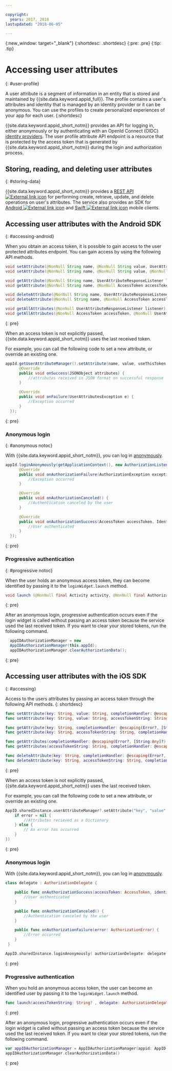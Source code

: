 ```yaml
---

copyright:
  years: 2017, 2018
lastupdated: "2018-06-05"

---
```


{:new_window: target="_blank"}
{:shortdesc: .shortdesc}
{:pre: .pre}
{:tip: .tip}




# Accessing user attributes
{: #user-profile}

A user attribute is a segment of information in an entity that is stored and maintained by {{site.data.keyword.appid_full}}. The profile contains a user's attributes and identity that is managed by an identity provider or it can be anonymous. You can use the profiles to create personalized experiences of your app for each user.
{:shortdesc}


{{site.data.keyword.appid_short_notm}} provides an API for logging in, either anonymously or by authenticating with an OpenId Connect (OIDC) [identity providers](/docs/services/appid/identity-providers.html). The user profile attribute API endpoint is a resource that is protected by the access token that is generated by {{site.data.keyword.appid_short_notm}} during the login and authorization process.


## Storing, reading, and deleting user attributes
{: #storing-data}

{{site.data.keyword.appid_short_notm}} provides a <a href="https://appid-profiles.ng.bluemix.net/swagger-ui/index.html#/Attributes" target="_blank">REST API <img src="../../icons/launch-glyph.svg" alt="External link icon"></a> for performing create, retrieve, update, and delete operations on user's attributes. The service also provides an SDK for <a href="https://github.com/ibm-cloud-security/appid-clientsdk-android" target="_blank">Android <img src="../../icons/launch-glyph.svg" alt="External link icon"></a> and <a href="https://github.com/ibm-cloud-security/appid-clientsdk-swift" target="_blank">Swift <img src="../../icons/launch-glyph.svg" alt="External link icon"></a> mobile clients.

## Accessing user attributes with the Android SDK
{: #accessing-android}

When you obtain an access token, it is possible to gain access to the user protected attributes endpoint. You can gain access by using the following API methods.

  ```java
  void setAttribute(@NonNull String name, @NonNull String value, UserAttributeResponseListener listener);
  void setAttribute(@NonNull String name, @NonNull String value, @NonNull AccessToken accessToken, UserAttributeResponseListener listener);

  void getAttribute(@NonNull String name, UserAttributeResponseListener listener);
  void getAttribute(@NonNull String name, @NonNull AccessToken accessToken, UserAttributeResponseListener listener);

  void deleteAttribute(@NonNull String name, UserAttributeResponseListener listener);
  void deleteAttribute(@NonNull String name, @NonNull AccessToken accessToken, UserAttributeResponseListener listener);

  void getAllAttributes(@NonNull UserAttributeResponseListener listener);
  void getAllAttributes(@NonNull AccessToken accessToken, @NonNull UserAttributeResponseListener listener);
  ```
  {: pre}

When an access token is not explicitly passed, {{site.data.keyword.appid_short_notm}} uses the last received token.

For example, you can call the following code to set a new attribute, or override an existing one.

  ```java
  appId.getUserAttributeManager().setAttribute(name, value, useThisToken,new UserAttributeResponseListener() {
		@Override
		public void onSuccess(JSONObject attributes) {
			//attributes received in JSON format on successful response
		}

		@Override
		public void onFailure(UserAttributesException e) {
			//Exception occurred
		}
	});
  ```
  {: pre}

### Anonymous login
{: #anonymous notoc}

With {{site.data.keyword.appid_short_notm}}, you can log in [anonymously](/docs/services/appid/user-profile.html#anonymous).

  ```java
  appId.loginAnonymously(getApplicationContext(), new AuthorizationListener() {
		@Override
		public void onAuthorizationFailure(AuthorizationException exception) {
			//Exception occurred
		}

		@Override
		public void onAuthorizationCanceled() {
			//Authentication canceled by the user
		}

		@Override
		public void onAuthorizationSuccess(AccessToken accessToken, IdentityToken identityToken, RefreshToken refreshToken) {
			//User authenticated
		}
	});
  ```
  {: pre}

### Progressive authentication
{: #progressive notoc}

When the user holds an anonymous access token, they can become identified by passing it to the `loginWidget.launch` method.

  ```java
  void launch (@NonNull final Activity activity, @NonNull final AuthorizationListener authorizationListener, String accessTokenString);
  ```
  {: pre}

After an anonymous login, progressive authentication occurs even if the login widget is called without passing an access token because the service used the last received token. If you want to clear your stored tokens, run the following command.

  ```java
  	appIDAuthorizationManager = new
    AppIDAuthorizationManager(this.appId);
    appIDAuthorizationManager.clearAuthorizationData();
  ```
  {: pre}


## Accessing user attributes with the iOS SDK
{: #accessing}

Access to the users attributes by passing an access token through the following API methods.
{: shortdesc}

  ```swift
  func setAttribute(key: String, value: String, completionHandler: @escaping(Error?, [String:Any]?) -> Void)
  func setAttribute(key: String, value: String, accessTokenString: String, completionHandler: @escaping(Error?, [String:Any]?) -> Void)

  func getAttribute(key: String, completionHandler: @escaping(Error?, [String:Any]?) -> Void)
  func getAttribute(key: String, accessTokenString: String, completionHandler: @escaping(Error?, [String:Any]?) -> Void)

  func getAttributes(completionHandler: @escaping(Error?, [String:Any]?) -> Void)
  func getAttributes(accessTokenString: String, completionHandler: @escaping(Error?, [String:Any]?) -> Void)

  func deleteAttribute(key: String, completionHandler: @escaping(Error?, [String:Any]?) -> Void)
  func deleteAttribute(key: String, accessTokenString: String, completionHandler: @escaping(Error?, [String:Any]?) -> Void)
  ```
  {: pre}

When an access token is not explicitly passed, {{site.data.keyword.appid_short_notm}} uses the last received token.

For example, you can call the following code to set a new attribute, or override an existing one.

  ```swift
  AppID.sharedInstance.userAttributeManager?.setAttribute("key", "value", completionHandler: { (error, result) in
      if error = nil {
          //Attributes recieved as a Dictionary
      } else {
          // An error has occurred
      }
  })
  ```
  {: pre}


### Anonymous login

With {{site.data.keyword.appid_short_notm}}, you can log in [anonymously](/docs/services/appid/user-profile.html#anonymous).

  ```swift
  class delegate : AuthorizationDelegate {

      public func onAuthorizationSuccess(accessToken: AccessToken, identityToken: IdentityToken, refreshToken: RefreshToken?, response:Response?) {
          //User authenticated
      }

      public func onAuthorizationCanceled() {
          //Authentication canceled by the user
      }

      public func onAuthorizationFailure(error: AuthorizationError) {
          //Error occurred
      }
   }

  AppID.sharedInstance.loginAnonymously( authorizationDelegate: delegate())
  ```
  {: pre}

### Progressive authentication

When you hold an anonymous access token, the user can become an identified user by passing it to the `loginWidget.launch` method.

  ```swift
  func launch(accessTokenString: String? , delegate: AuthorizationDelegate)
  ```
  {: pre}

After an anonymous login, progressive authentication occurs even if the login widget is called without passing an access token because the service used the last received token. If you want to clear your stored tokens, run the following command.

  ```swift
  var appIDAuthorizationManager = AppIDAuthorizationManager(appid: AppID.sharedInstance)
  appIDAuthorizationManager.clearAuthorizationData()
  ```
  {: pre}


